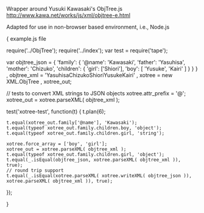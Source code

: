 Wrapper around Yusuki Kawasaki's ObjTree.js http://www.kawa.net/works/js/xml/objtree-e.html

Adapted for use in non-browser based environment, i.e., Node.js

{
example.js file

require('../ObjTree');
require('../index');
var test = require('tape');

var objtree_json = {
    'family': {
        '@name':    'Kawasaki',
        'father':   'Yasuhisa',
        'mother':   'Chizuko',
        'children': {
            'girl': ['Shiori'],
            'boy': [
                'Yusuke',
                'Kairi'
            ]
        }
    }
}
, objtree_xml = '<?xml version="1.0" encoding="UTF-8"?><family name="Kawasaki"><father>Yasuhisa</father><mother>Chizuko</mother><children><girl>Shiori</girl><boy>Yusuke</boy><boy>Kairi</boy></children></family>'
, xotree = new XML.ObjTree
, xotree_out;

// tests to convert XML strings to JSON objects
xotree.attr_prefix = '@';
xotree_out = xotree.parseXML( objtree_xml );

test('xotree-test', function(t) {
	t.plan(6);
	
	t.equal(xotree_out.family['@name'], 'Kawasaki');
	t.equal(typeof xotree_out.family.children.boy, 'object');
	t.equal(typeof xotree_out.family.children.girl, 'string');

	xotree.force_array = ['boy', 'girl'];
	xotree_out = xotree.parseXML( objtree_xml );
	t.equal(typeof xotree_out.family.children.girl, 'object');
	t.equal(_.isEqual(objtree_json, xotree.parseXML( objtree_xml )), true);
	// round trip support
	t.equal(_.isEqual(xotree.parseXML( xotree.writeXML( objtree_json )), xotree.parseXML( objtree_xml )), true);	
});

}
